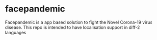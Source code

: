 # facepandemic
Facepandemic is a app based solution to fight the Novel Corona-19 virus disease. 
This repo is intended to have localisation support in diff-2 languages 

